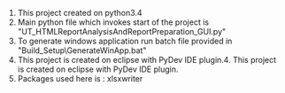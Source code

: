 1. This project created on python3.4
2. Main python file which invokes start of the project is "UT_HTMLReportAnalysisAndReportPreparation_GUI.py"
3. To generate windows application run batch file provided in "Build_Setup\GenerateWinApp.bat"
4. This project is created on eclipse with PyDev IDE plugin.4. This project is created on eclipse with PyDev IDE plugin.
5. Packages used here is : xlsxwriter